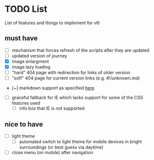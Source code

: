 # TODO List
List of features and things to implement for v6:

## must have
- [ ] mechanism that forces refresh of the scripts after they are updated
- [ ] updated version of journey
- [x] image enlargment
- [x] image lazy loading
- [ ] "hard" 404 page with redirection for links of older version
- [ ] "soft" 404 page for current version links (e.g. #!/unknown.md)
- [~] markdown support as specified [here](/playground/md2html/)
- [ ] graceful fallback for IE which lacks support for some of the CSS features used
  - [ ] info box that IE is not supported

## nice to have
- [ ] light theme
  - [ ] automated switch to light theme for mobile devices in bright surroundings (or best guess via daytime)
- [ ] close menu (on mobile) after navigation